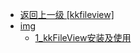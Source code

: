 - [返回上一级 [kkfileview]](page/后端/文件相关/kkfileview/)
- [img](page/后端/文件相关/kkfileview/img/)
  - [1_kkFileView安装及使用](page/后端/文件相关/kkfileview/img/1_kkFileView安装及使用/)
